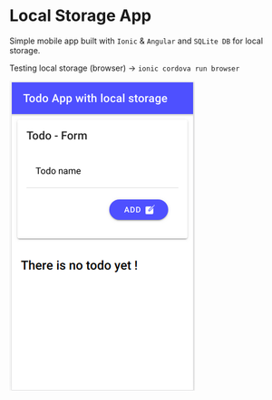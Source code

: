 # Local Storage App  

Simple mobile app built with `Ionic` & `Angular` and `SQLite DB` for local storage.  

Testing local storage (browser) -> `ionic cordova run browser`  

![screenshot](./screenshots/app.png)
